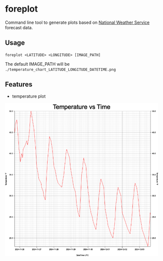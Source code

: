 # foreplot
Command line tool to generate plots based on [National Weather Service](https://www.weather.gov/documentation/services-web-api) forecast data.

## Usage
`foreplot <LATITUDE> <LONGITUDE> [IMAGE_PATH]`

The default IMAGE_PATH will be `./temperature_chart_LATITUDE_LONGITUDE_DATETIME.png`

## Features
- temperature plot
  
<img src="temperature_chart_42_2195_-76_1869.png">
